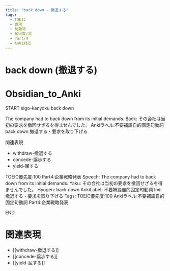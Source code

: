 ```yaml
---
title: "back down - 撤退する"
tags:
  - TOEIC
  - 表現
  - 句動詞
  - 頻出度/高
  - Part/4
  - Anki対応
---
```


# back down (撤退する)

# Obsidian_to_Anki
START
eigo-kanyoku
back down

The company had to back down from its initial demands.
Back:
その会社は当初の要求を撤回せざるを得ませんでした。
Ankiラベル:不要補語自的固定句動詞
back down
撤退する・要求を取り下げる

関連表現
- withdraw-撤退する
- concede-譲歩する
- yield-屈する

TOEIC優先度:100
Part4:企業戦略発表
Speech: The company had to back down from its initial demands.
Yaku: その会社は当初の要求を撤回せざるを得ませんでした。
Hyogen: back down
AnkiLabel: 不要補語自的固定句動詞
Imi: 撤退する・要求を取り下げる
Tags: TOEIC優先度:100 Ankiラベル:不要補語自的固定句動詞 Part4:企業戦略発表
<!--ID: 1751043183017-->
END

# 関連表現
- [[withdraw-撤退する]]
- [[concede-譲歩する]]
- [[yield-屈する]]
